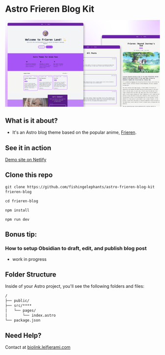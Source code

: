 # Astro Frieren Blog Kit

![cover](./public/frieren-theme-light.png)

## What is it about?

- It's an Astro blog theme based on the popular anime, [Frieren](https://en.wikipedia.org/wiki/Frieren).

## See it in action

[Demo site on Netlify](https://astro-frieren-blog-kit.netlify.app)

## Clone this repo

```
git clone https://github.com/fishingelephants/astro-frieren-blog-kit frieren-blog
```

```
cd frieren-blog
```

```
npm install
```

```
npm run dev
```

## Bonus tip:

### How to setup Obsidian to draft, edit, and publish blog post

- work in progress

## Folder Structure

Inside of your Astro project, you'll see the following folders and files:

```text
/
├── public/
├── src/****
│   └── pages/
│       └── index.astro
└── package.json
```

## Need Help?

Contact at [biolink.leifjerami.com](https://biolink.leifjerami.com)
